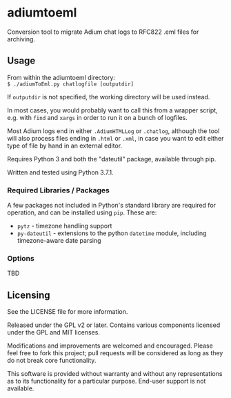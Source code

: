 # adiumtoeml

Conversion tool to migrate Adium chat logs to RFC822 .eml files for archiving.

## Usage

From within the adiumtoeml directory:   
`$ ./adiumToEml.py chatlogfile [outputdir]`

If `outputdir` is not specified, the working directory will be used instead.

In most cases, you would probably want to call this from a wrapper script, e.g. with `find` and `xargs` in order to run it on a bunch of logfiles.

Most Adium logs end in either `.AdiumHTMLLog` or `.chatlog`, although the tool will also process files ending in `.html` or `.xml`, in case you want to edit either type of file by hand in an external editor.

Requires Python 3 and both the "dateutil" package, available through pip.

Written and tested using Python 3.7.1.

### Required Libraries / Packages

A few packages not included in Python's standard library are required for operation, and can be installed using `pip`.
These are:

* `pytz` - timezone handling support
* `py-dateutil` - extensions to the python `datetime` module, including timezone-aware date parsing

### Options

TBD

## Licensing

See the LICENSE file for more information.

Released under the GPL v2 or later. Contains various components licensed under the GPL and MIT licenses.

Modifications and improvements are welcomed and encouraged.  Please feel free to fork this project; pull requests will be considered as long as they do not break core functionality.

This software is provided without warranty and without any representations as to its functionality for a particular purpose.  End-user support is not available. 
